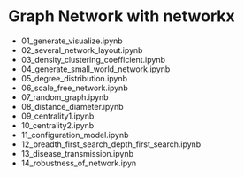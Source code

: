 # Graph Network with networkx

- 01_generate_visualize.ipynb
- 02_several_network_layout.ipynb
- 03_density_clustering_coefficient.ipynb
- 04_generate_small_world_network.ipynb
- 05_degree_distribution.ipynb
- 06_scale_free_network.ipynb 
- 07_random_graph.ipynb
- 08_distance_diameter.ipynb
- 09_centrality1.ipynb
- 10_centrality2.ipynb
- 11_configuration_model.ipynb
- 12_breadth_first_search_depth_first_search.ipynb
- 13_disease_transmission.ipynb
- 14_robustness_of_network.ipyn